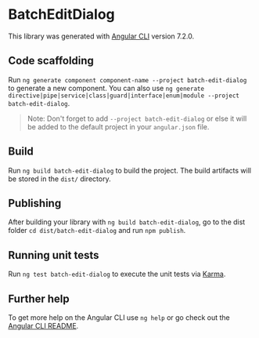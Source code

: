 # BatchEditDialog

This library was generated with [Angular CLI](https://github.com/angular/angular-cli) version 7.2.0.

## Code scaffolding

Run `ng generate component component-name --project batch-edit-dialog` to generate a new component. You can also use `ng generate directive|pipe|service|class|guard|interface|enum|module --project batch-edit-dialog`.
> Note: Don't forget to add `--project batch-edit-dialog` or else it will be added to the default project in your `angular.json` file. 

## Build

Run `ng build batch-edit-dialog` to build the project. The build artifacts will be stored in the `dist/` directory.

## Publishing

After building your library with `ng build batch-edit-dialog`, go to the dist folder `cd dist/batch-edit-dialog` and run `npm publish`.

## Running unit tests

Run `ng test batch-edit-dialog` to execute the unit tests via [Karma](https://karma-runner.github.io).

## Further help

To get more help on the Angular CLI use `ng help` or go check out the [Angular CLI README](https://github.com/angular/angular-cli/blob/master/README.md).
